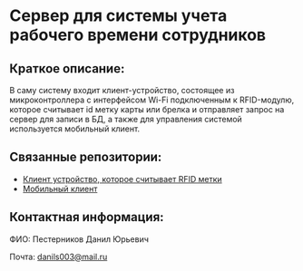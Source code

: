 # Сервер для системы учета рабочего времени сотрудников
## Краткое описание:
В саму систему входит клиент-устройство, состоящее из микроконтроллера с интерфейсом Wi-Fi подключенным к RFID-модулю, которое считывает id метку карты или брелка и отправляет запрос на сервер для записи в БД, а также для управления системой используется мобильный клиент.
## Связанные репозитории:
+ [Клиент устройство, которое считывает RFID метки](https://github.com/E6L1PS/attendance-system-client-esp8266)
+ [Мобильный клиент](https://github.com/E6L1PS/attendance-system-mobile)
## Контактная информация:
ФИО: Пестерников Данил Юрьевич

Почта: danils003@mail.ru
